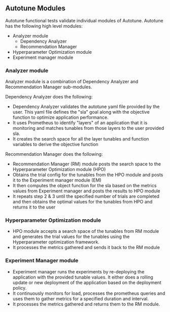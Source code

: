 ## Autotune Modules

Autotune functional tests validate individual modules of Autotune. Autotune has the following high level modules:

- Analyzer module
	- Dependency Analyzer
	- Recommendation Manager
- Hyperparameter Optimization module
- Experiment manager module

### Analyzer module

Analyzer module is a combination of Dependency Analyzer and Recommendation Manager sub-modules. 

Dependency Analyzer does the following:

- Dependency Analyzer validates the autotune yaml file provided by the user. This yaml file defines the "sla" goal along with the objective function to optimize application performance.
- It uses Prometheus to identify "layers" of an application that it is monitoring and matches tunables from those layers to the user provided sla. 
- It creates the search space for all the layer tunables and function variables to derive the objective function

Recommendation Manager does the following:

- Recommendation Manager (RM) module posts the search space to the Hyperparameter Optimization module (HPO)
- Obtains the trial config for the tunables from the HPO module and posts it to the Experiment manager module (EM)
- It then computes the object function for the sla based on the metrics values from Experiment manager and posts the results to HPO module
- It repeats step 2 & 3 until the specified number of trials are completed and then obtains the optimal values for the tunables from HPO and returns it to the user 


### Hyperparameter Optimization module

- HPO module accepts a search space of the tunables from RM module and generates the trial values for the tunables using the Hyperparameter optimization framework.
- It processes the metrics gathered and sends it back to the RM module 


### Experiment Manager module

- Experiment manager runs the experiments by re-deploying the application with the provided tunable values. It either does a rolling update or new deployment
  of the application based on the deployment policy.
- It continuously monitors for load, processes the prometheus queries and uses them to gather metrics for a specified duration and interval.
- It processes the metrics gathered and returns them to the RM module.

